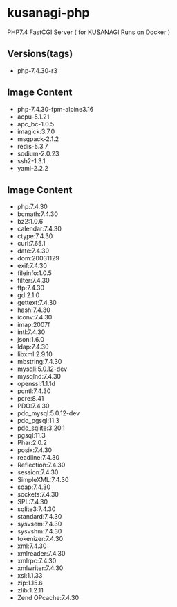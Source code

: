 # kusanagi-php
PHP7.4 FastCGI Server ( for KUSANAGI Runs on Docker )

## Versions(tags)
- php-7.4.30-r3

## Image Content
- php-7.4.30-fpm-alpine3.16
- acpu-5.1.21
- apc_bc-1.0.5
- imagick:3.7.0
- msgpack-2.1.2
- redis-5.3.7
- sodium-2.0.23
- ssh2-1.3.1
- yaml-2.2.2

## Image Content
- php:7.4.30
- bcmath:7.4.30
- bz2:1.0.6
- calendar:7.4.30
- ctype:7.4.30
- curl:7.65.1
- date:7.4.30
- dom:20031129
- exif:7.4.30
- fileinfo:1.0.5
- filter:7.4.30
- ftp:7.4.30
- gd:2.1.0
- gettext:7.4.30
- hash:7.4.30
- iconv:7.4.30
- imap:2007f
- intl:7.4.30
- json:1.6.0
- ldap:7.4.30
- libxml:2.9.10
- mbstring:7.4.30
- mysqli:5.0.12-dev
- mysqlnd:7.4.30
- openssl:1.1.1d
- pcntl:7.4.30
- pcre:8.41
- PDO:7.4.30
- pdo_mysql:5.0.12-dev
- pdo_pgsql:11.3
- pdo_sqlite:3.20.1
- pgsql:11.3
- Phar:2.0.2
- posix:7.4.30
- readline:7.4.30
- Reflection:7.4.30
- session:7.4.30
- SimpleXML:7.4.30
- soap:7.4.30
- sockets:7.4.30
- SPL:7.4.30
- sqlite3:7.4.30
- standard:7.4.30
- sysvsem:7.4.30
- sysvshm:7.4.30
- tokenizer:7.4.30
- xml:7.4.30
- xmlreader:7.4.30
- xmlrpc:7.4.30
- xmlwriter:7.4.30
- xsl:1.1.33
- zip:1.15.6
- zlib:1.2.11
- Zend OPcache:7.4.30

